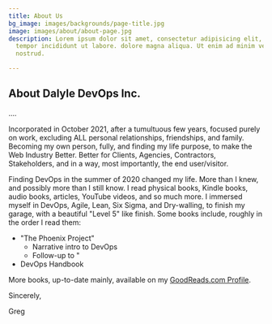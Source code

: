 ```yaml
---
title: About Us
bg_image: images/backgrounds/page-title.jpg
image: images/about/about-page.jpg
description: Lorem ipsum dolor sit amet, consectetur adipisicing elit, sed do eiusmod
  tempor incididunt ut labore. dolore magna aliqua. Ut enim ad minim veniam, quis
  nostrud.

---
```

## About Dalyle DevOps Inc.

....

Incorporated in October 2021, after a tumultuous few years, focused purely on work, excluding ALL personal relationships, friendships, and family. Becoming my own person, fully, and finding my life purpose, to make the Web Industry Better. Better for Clients, Agencies, Contractors, Stakeholders, and in a way, most importantly, the end user/visitor.

Finding DevOps in the summer of 2020 changed my life. More than I knew, and possibly more than I still know. I read physical books, Kindle books, audio books, articles, YouTube videos, and so much more. I immersed myself in DevOps, Agile, Lean, Six Sigma, and Dry-walling, to finish my garage, with a beautiful "Level 5" like finish. Some books include, roughly in the order I read them:

* "The Phoenix Project"
  * Narrative intro to DevOps
  * Follow-up to "
* DevOps Handbook

More books, up-to-date mainly, available on my [GoodReads.com Profile](https://www.goodreads.com/user/show/88997684-greg-stevens).

Sincerely,

Greg